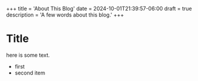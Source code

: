 +++
title = 'About This Blog'
date = 2024-10-01T21:39:57-06:00
draft = true
description = 'A few words about this blog.'
+++

# Title

here is some text.

* first
* second item

